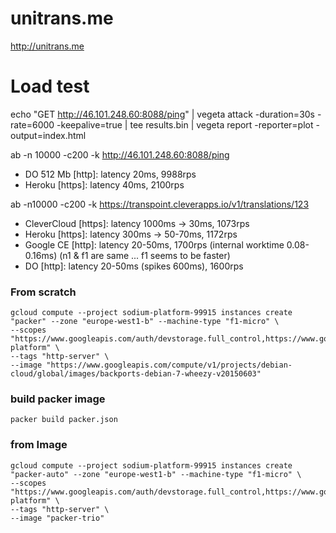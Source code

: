 # unitrans.me

http://unitrans.me

# Load test
echo "GET http://46.101.248.60:8088/ping" | vegeta attack -duration=30s -rate=6000 -keepalive=true | tee results.bin | vegeta report -reporter=plot -output=index.html 

ab -n 10000 -c200 -k http://46.101.248.60:8088/ping

 - DO 512 Mb [http]: latency 20ms, 9988rps
 - Heroku [https]: latency 40ms, 2100rps

 
ab -n10000 -c200 -k https://transpoint.cleverapps.io/v1/translations/123

 - CleverCloud [https]: latency 1000ms -> 30ms, 1073rps
 - Heroku [https]: latency 300ms -> 50-70ms, 1172rps
 - Google CE [http]: latency 20-50ms, 1700rps (internal worktime 0.08-0.16ms) (n1 & f1 are same ... f1 seems to be faster)
 - DO [http]: latency 20-50ms (spikes 600ms), 1600rps
 
### From scratch

```
gcloud compute --project sodium-platform-99915 instances create "packer" --zone "europe-west1-b" --machine-type "f1-micro" \
--scopes "https://www.googleapis.com/auth/devstorage.full_control,https://www.googleapis.com/auth/logging.write,https://www.googleapis.com/auth/cloud-platform" \
--tags "http-server" \
--image "https://www.googleapis.com/compute/v1/projects/debian-cloud/global/images/backports-debian-7-wheezy-v20150603" 
```

### build packer image

```
packer build packer.json 
```

### from Image

```
gcloud compute --project sodium-platform-99915 instances create "packer-auto" --zone "europe-west1-b" --machine-type "f1-micro" \
--scopes "https://www.googleapis.com/auth/devstorage.full_control,https://www.googleapis.com/auth/logging.write,https://www.googleapis.com/auth/cloud-platform" \
--tags "http-server" \
--image "packer-trio" 
```
